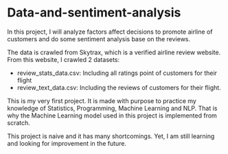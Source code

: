 # Data-and-sentiment-analysis
In this project, I will analyze factors affect decisions to promote airline of customers and do some sentiment analysis base on the reviews.

The data is crawled from Skytrax, which is a verified airline review website. From this website, I crawled 2 datasets:
- review_stats_data.csv: Including all ratings point of customers for their flight
- review_text_data.csv: Including the reviews of customers for their flight.

This is my very first project. It is made with purpose to practice my knowledge of Statistics, Programming, Machine Learning and NLP.
That is why the Machine Learning model used in this project is implemented from scratch.

This project is naive and it has many shortcomings. Yet, I am still learning and looking for improvement in the future.


